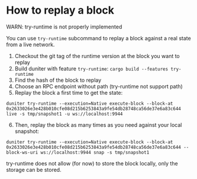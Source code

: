 # How to replay a block

WARN: try-runtime is not properly implemented

You can use `try-runtime` subcommand to replay a block against a real state from a live network.

1. Checkout the git tag of the runtime version at the block you want to replay
2. Build duniter with feature `try-runtime`: `cargo build --features try-runtime`
3. Find the hash of the block to replay
4. Choose an RPC endpoint without path (try-runtime not support path)
5. Replay the block a first time to get the state:

```
duniter try-runtime --execution=Native execute-block --block-at 0x2633026e3e428b010cfe08d215b6253843a9fe54db28748ca56de37e6a83c644 live -s tmp/snapshot1 -u ws://localhost:9944
```

6. Then, replay the block as many times as you need against your local snapshot:

```
duniter try-runtime --execution=Native execute-block --block-at 0x2633026e3e428b010cfe08d215b6253843a9fe54db28748ca56de37e6a83c644 --block-ws-uri ws://localhost:9944 snap -s tmp/snapshot1
```

try-runtime does not allow (for now) to store the block locally, only the storage can be stored.
